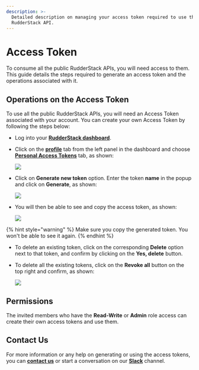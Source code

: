 ```yaml
---
description: >-
  Detailed description on managing your access token required to use the
  RudderStack API.
---
```


# Access Token

To consume all the public RudderStack APIs, you will need access to them. This guide details the steps required to generate an access token and the operations associated with it.

## Operations on the Access Token

To use all the public RudderStack APIs, you will need an Access Token associated with your account. You can create your own Access Token by following the steps below:

* Log into your [**RudderStack dashboard**](https://app.rudderstack.com/).
* Click on the [**profile**](https://app.rudderstack.com/profile) tab from the left panel in the dashboard and choose[ **Personal Access Tokens**](https://app.rudderstack.com/profile/tokens) tab, as shown:

  ![](../.gitbook/assets/image%20%28130%29.png)

* Click on **Generate new token** option. Enter the token **name** in the popup and click on **Generate**, as shown:

  ![](../.gitbook/assets/image%20%28129%29.png)

* You will then be able to see and copy the access token, as shown:

  ![](../.gitbook/assets/screenshot-2021-08-31-at-1.44.18-pm.png)

{% hint style="warning" %}
Make sure you copy the generated token. You won't be able to see it again.
{% endhint %}

* To delete an existing token, click on the corresponding **Delete** option next to that token, and confirm by clicking on the **Yes, delete** button. 
* To delete all the existing tokens, click on the **Revoke all** button on the top right and confirm, as shown:

  ![](../.gitbook/assets/screenshot-2021-08-31-at-1.45.36-pm.png)

## Permissions

The invited members who have the **Read-Write** or **Admin** role access can create their own access tokens and use them.

## Contact Us

For more information or any help on generating or using the access tokens, you can [**contact us**](mailto:%20docs@rudderstack.com) or start a conversation on our [**Slack**](https://resources.rudderstack.com/join-rudderstack-slack) channel.

